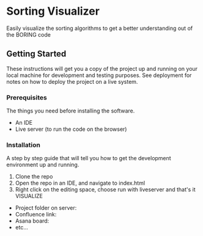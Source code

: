 # Sorting Visualizer

Easily visualize the sorting algorithms to get a better understanding out of the BORING code

## Getting Started

These instructions will get you a copy of the project up and running on your local machine for development and testing purposes. See deployment for notes on how to deploy the project on a live system.

### Prerequisites

The things you need before installing the software.

* An IDE
* Live server (to run the code on the browser)

### Installation

A step by step guide that will tell you how to get the development environment up and running.


1. Clone the repo
2. Open the repo in an IDE, and navigate to index.html
3. Right click on the editing space, choose run with liveserver and that's it VISUALIZE




* Project folder on server:
* Confluence link:
* Asana board:
* etc...
